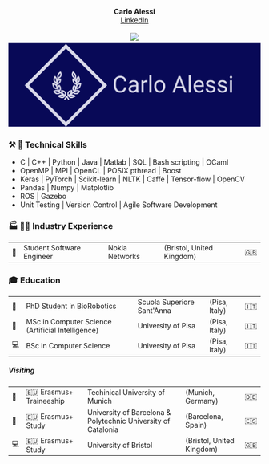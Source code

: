 <p align="center">
  <b>Carlo Alessi</b><br>
  <a href="https://www.linkedin.com/in/carlo-alessi/">LinkedIn</a>
  <br><br>
  <img src="http://s.4cdn.org/image/title/105.gif">
  <img src="twitter_header_photo_1.png">
</p>

### :hammer_and_pick: :wrench: Technical Skills
- C | C++ | Python | Java | Matlab | SQL | Bash scripting | OCaml
- OpenMP | MPI | OpenCL | POSIX pthread | Boost 
- Keras | PyTorch | Scikit-learn | NLTK | Caffe | Tensor-flow | OpenCV
- Pandas | Numpy | Matplotlib
- ROS | Gazebo
- Unit Testing | Version Control | Agile Software Development

### :factory: :man_scientist:  Industry Experience
| | | | | |
|-|-|-|-|-|
| :satellite: | Student Software Engineer | Nokia Networks | (Bristol, United Kingdom) | :uk: |

### :mortar_board: Education 
| |                                                   |                            |               |   |
|-|---------------------------------------------------|----------------------------|---------------|---|
| :robot: | PhD Student in BioRobotics                        | Scuola Superiore Sant'Anna | (Pisa, Italy) | :it:  |
| :brain: | MSc in Computer Science (Artificial Intelligence) | University of Pisa         | (Pisa, Italy) | :it:  |
| :computer: | BSc in Computer Science                           | University of Pisa         | (Pisa, Italy) | :it:  |

##### Visiting
| |                                                   |                            |               |   |
|-|---------------------------------------------------|----------------------------|---------------|---|
| :robot: | :eu: Erasmus+ Traineeship  | Techinical University of Munich | (Munich, Germany) | :de:  |
| :brain: | :eu: Erasmus+ Study | University of Barcelona & Polytechnic University of Catalonia  | (Barcelona, Spain) | :es:  |
| :computer: | :eu: Erasmus+ Study      | University of Bristol        | (Bristol, United Kingdom) | :uk:  |
